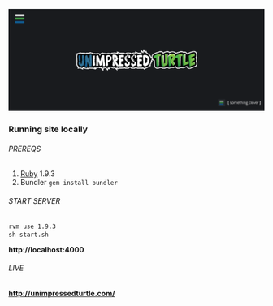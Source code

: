 ![Unimpressed Turtle](/assets/banner_readme.png)

### Running site locally

###### PREREQS
1. [Ruby](https://www.ruby-lang.org/en/downloads/) 1.9.3
2. Bundler <code>gem install bundler</code>

###### START SERVER
##### 
	rvm use 1.9.3
	sh start.sh

**http://localhost:4000**

###### LIVE

**http://unimpressedturtle.com/**